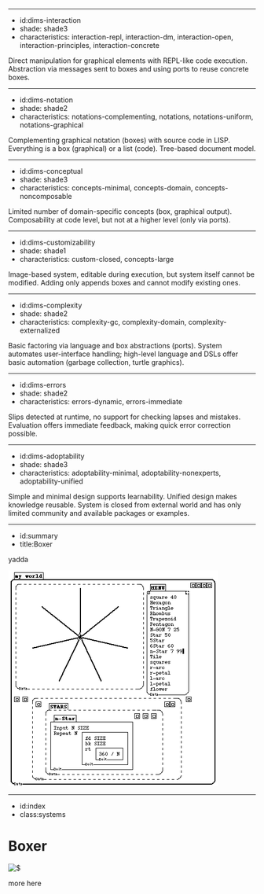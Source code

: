 ----------------------------------------------------------------------------------------------------
- id:dims-interaction
- shade: shade3
- characteristics: interaction-repl, interaction-dm, interaction-open, interaction-principles, interaction-concrete

Direct manipulation for graphical elements with REPL-like code execution.
Abstraction via messages sent to boxes and using ports to reuse concrete boxes.

----------------------------------------------------------------------------------------------------
- id:dims-notation
- shade: shade2
- characteristics: notations-complementing, notations, notations-uniform, notations-graphical

Complementing graphical notation (boxes) with source code in LISP.
Everything is a box (graphical) or a list (code). Tree-based document model.

----------------------------------------------------------------------------------------------------
- id:dims-conceptual
- shade: shade3
- characteristics: concepts-minimal, concepts-domain, concepts-noncomposable

Limited number of domain-specific concepts (box, graphical output).
Composability at code level, but not at a higher level (only via ports). 

----------------------------------------------------------------------------------------------------
- id:dims-customizability
- shade: shade1
- characteristics: custom-closed, concepts-large

Image-based system, editable during execution, but system itself cannot be modified.
Adding only appends boxes and cannot modify existing ones.

----------------------------------------------------------------------------------------------------
- id:dims-complexity
- shade: shade2
- characteristics: complexity-gc, complexity-domain, complexity-externalized

Basic factoring via language and box abstractions (ports). System automates user-interface 
handling; high-level language and DSLs offer basic automation (garbage collection, turtle graphics).

----------------------------------------------------------------------------------------------------
- id:dims-errors
- shade: shade2
- characteristics: errors-dynamic, errors-immediate

Slips detected at runtime, no support for checking lapses and mistakes.
Evaluation offers immediate feedback, making quick error correction possible.

----------------------------------------------------------------------------------------------------
- id:dims-adoptability
- shade: shade3
- characteristics: adoptability-minimal, adoptability-nonexperts, adoptability-unified

Simple and minimal design supports learnability. Unified design makes knowledge reusable.
System is closed from external world and has only limited community and available packages or examples.

----------------------------------------------------------------------------------------------------
- id:summary
- title:Boxer

yadda

![](img/boxer.gif)


----------------------------------------------------------------------------------------------------
- id:index
- class:systems

# Boxer

![$](content=summary,link=index)

more here

